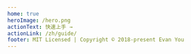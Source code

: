 ```yaml
---
home: true
heroImage: /hero.png
actionText: 快速上手 →
actionLink: /zh/guide/
footer: MIT Licensed | Copyright © 2018-present Evan You
---
```

